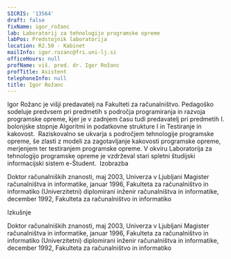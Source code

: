 ```yaml
---
SICRIS: '13564'
draft: false
fixName: igor_rožanc
lab: Laboratorij za tehnologijo programske opreme
labPos: Predstojnik laboratorija
location: R2.50 - Kabinet
mailInfo: igor.rozanc@fri.uni-lj.si
officeHours: null
profName: viš. pred. dr. Igor Rožanc
profTitle: Asistent
telephoneInfo: null
title: Igor Rožanc
---
```



Igor Rožanc je višji predavatelj na Fakulteti za računalništvo. Pedagoško sodeluje predvsem pri predmetih s področja programiranja in razvoja programske opreme, kjer je v zadnjem času tudi predavatelj pri predmetih I. bolonjske stopnje Algoritmi in podatkovne strukture I in Testiranje in kakovost.  Raziskovalno se ukvarja s področjem tehnologije programske opreme, še zlasti z modeli za zagotavljanje kakovosti programske opreme, merjenjem ter testiranjem programske opreme. V okviru Laboratorija za tehnologijo programske opreme je vzdrževal stari spletni študijski informacijski sistem e-Študent. 
Izobrazba

Doktor računalniških znanosti, maj 2003, Univerza v Ljubljani
Magister računalništva in informatike, januar 1996, Fakulteta za računalništvo in informatiko
(Univerzitetni) diplomirani inženir računalništva in informatike, december 1992, Fakulteta za računalništvo in informatiko

Izkušnje

Doktor računalniških znanosti, maj 2003, Univerza v Ljubljani
Magister računalništva in informatike, januar 1996, Fakulteta za računalništvo in informatiko
(Univerzitetni) diplomirani inženir računalništva in informatike, december 1992, Fakulteta za računalništvo in informatiko